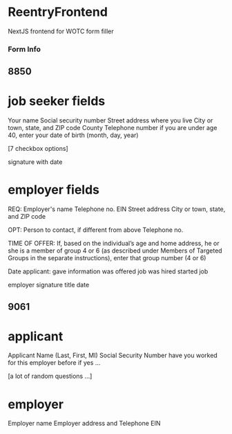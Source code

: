 # ReentryFrontend
NextJS frontend for WOTC form filler

### Form Info

## 8850

# job seeker fields

Your name
Social security number
Street address where you live
City or town, state, and ZIP code
County
Telephone number
if you are under age 40, enter your date of birth (month, day, year)

[7 checkbox options]

signature with date

# employer fields

REQ:
Employer's name
Telephone no.
EIN
Street address
City or town, state, and ZIP code

OPT:
Person to contact, if different from above
Telephone no.

TIME OF OFFER:
If, based on the individual’s age and home address, he or she is a member of group 4 or 6 (as described under Members of
	Targeted Groups in the separate instructions), enter that group number (4 or 6)

Date applicant:
	gave information 	 was offered job	was hired	started job

employer signature
title
date


## 9061

# applicant

Applicant Name (Last, First, MI)
Social Security Number
have you worked for this employer before
	if yes ...

[a lot of random questions ...]

# employer

Employer name
Employer address and Telephone
EIN